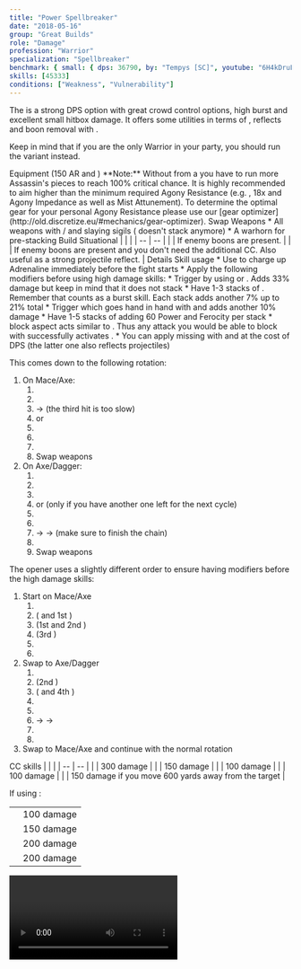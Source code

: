 ```yaml
---
title: "Power Spellbreaker"
date: "2018-05-16"
group: "Great Builds"
role: "Damage"
profession: "Warrior"
specialization: "Spellbreaker"
benchmark: { small: { dps: 36790, by: "Tempys [SC]", youtube: "6H4kDruLOeg" }}
skills: [45333]
conditions: ["Weakness", "Vulnerability"]
---
```


The <Specialization prefix="power" name="spellbreaker"/> is a strong DPS option with great crowd control options, high burst and excellent small hitbox damage. It offers some utilities in terms of <Condition name="vulnerability"/>, reflects and boon removal with <Skill id="45333"/>.

Keep in mind that if you are the only Warrior in your party, you should run the [<Specialization name="warrior" prefix="banner"/>](https://discretize.eu/builds/warrior/banner-warrior) variant instead.

<Divider>
Equipment (150 AR and <Trait id="1016" profession="ranger"/>)
</Divider>
<Grid>
<Row>
<Column>
**Note:** Without <Trait id="1016" profession="ranger"/> from a <Specialization name="druid"/> you have to run more Assassin's pieces to reach 100% critical chance. It is highly recommended to aim higher than the minimum required Agony Resistance (e.g. <Item id="70596"/>, 18x <Item id="37131"/> and Agony Impedance as well as Mist Attunement). To determine the optimal gear for your personal Agony Resistance please use our [gear optimizer](http://old.discretize.eu/#mechanics/gear-optimizer).
</Column>
</Row>

<Row>
<Column>
<Armor helmAffix="Assassin" helmId="48129" helmRune="Scholar" helmRuneId="24836" helmRuneCount="6" shouldersAffix="Assassin" shouldersId="48131" shouldersRune="Scholar" shouldersRuneId="24836" shouldersRuneCount="6" coatAffix="Berserker" coatId="48073" coatRune="Scholar" coatRuneId="24836" coatRuneCount="6" glovesAffix="Berserker" glovesId="48074" glovesRune="Scholar" glovesRuneId="24836" glovesRuneCount="6" leggingsAffix="Berserker" leggingsId="48076" leggingsRune="Scholar" leggingsRuneId="24836" leggingsRuneCount="6" bootsAffix="Berserker" bootsId="48072" bootsRune="Scholar" bootsRuneId="24836" bootsRuneCount="6"/>
</Column>

<Column>
<Weapons weapon1MainType="Mace" weapon1MainAffix="Berserker" weapon1MainId="46766" weapon1MainSigil1="Force" weapon1MainSigil1Id="24615" weapon1OffType="Axe" weapon1OffAffix="Berserker" weapon1OffId="46759" weapon1OffSigil="Impact" weapon1OffSigilId="24868" weapon2MainType="Axe" weapon2MainAffix="Berserker" weapon2MainId="46759" weapon2MainSigil1="Force" weapon2MainSigil1Id="24615" weapon2OffType="Dagger" weapon2OffAffix="Berserker" weapon2OffId="46760" weapon2OffSigil="Impact" weapon2OffSigilId="24868"/>
<Card>
<CardHeader>
Swap Weapons
</CardHeader>
<CardContent>
* All weapons with <Item id="36053" text="false"/> / <Item id="24615" text="false"/> and slaying sigils  (<Item id="36054"/> doesn't stack anymore)
* A warhorn for pre-stacking
</CardContent>
</Card>
</Column>

<Column>
<Trinkets backItemAffix="Berserker" backItemId="49384" backItemStatId="161" accessory1Affix="Berserker" accessory1Id="39232" accessory2Affix="Berserker" accessory2Id="39233" amuletAffix="Berserker" amuletId="39273" ring1Affix="Berserker" ring1Id="75669" ring2Affix="Berserker" ring2Id="76024"/>

<Consumables foodId="41569" utilityId="77569" infusionId="37131"/>
</Column>
</Row>
</Grid>

<Divider>
Build
</Divider>

<Grid>
<Column width="9">
<Traits traits1Id="4" traits1="Strength" traits1Selected="1444,2000,1437" traits2Id="51" traits2="Discipline" traits2Selected="1413,1484,1369" traits3Id="61" traits3="Spellbreaker" traits3Selected="2107,2095,2060"/>
</Column>

<Column>
<Skills utilitySkill1="14402" utilitySkill2="14516" utilitySkill3="14502" utilitySkill4="14404" utilitySkill5="14483"/>

<Card>
<CardHeader>
Situational
</CardHeader>
<CardContent>
| | |
| -- | -- |
| <Trait id="2126" size="big" text="false"/> | If enemy boons are present. |
| <Skill id="45333" size="big" text="false"/> | If enemy boons are present and you don't need the additional CC. Also useful as a strong projectile reflect. |
</CardContent>
</Card>
</Column>
</Grid>

<Divider>
Details
</Divider>

<Grid>
<Column width="10">
<Card>
<CardHeader>
Skill usage
</CardHeader>
<CardContent>
* Use <Skill id="14402"/> to charge up Adrenaline immediately before the fight starts
* Apply the following modifiers before using high damage skills:
  * Trigger <Trait id="1444"/> by using <Skill id="14502"/> or <Skill id="14516"/>. Adds 33% damage but keep in mind that it does not stack
  * Have 1-3 stacks of <Trait id="1437"/>. Remember that <Skill id="44165"/> counts as a burst skill. Each stack adds another 7% up to 21% total
  * Trigger <Trait id="2060"/> which goes hand in hand with <Trait id="1437"/> and adds another 10% damage
  * Have 1-5 stacks of <Trait id="2130"/> adding 60 Power and Ferocity per stack
* <Skill id="44165"/> block aspect acts similar to <Boon name="aegis"/>. Thus any attack you would be able to block with <Boon name="aegis"/> successfully activates <Skill id="44165"/>.
* You can apply missing <Condition name="vulnerability"/> with <Skill id="14507"/> and <Skill id="45160"/> at the cost of DPS (the latter one also reflects projectiles)

This comes down to the following rotation:

1. On Mace/Axe:
    1. <Skill id="14414"/>
    2. <Skill id="14503"/>
    3. <Skill id="14376"/> -> <Skill id="14377"/> (the third hit is too slow)
    4. <Skill id="14516"/> or <Skill id="14502"/>
    5. <Skill id="14418"/>
    6. <Skill id="14399"/>
    7. <Skill id="14414"/>
    8. Swap weapons
2. On Axe/Dagger:
    1. <Skill id="14421"/>
    2. <Skill id="44004"/>
    3. <Skill id="14398"/>
    4. <Skill id="14516"/> or <Skill id="14502"/> (only if you have another one left for the next <Skill id="14399"/> cycle)
    5. <Skill id="14353"/>
    6. <Skill id="14398"/>
    7. <Skill id="14369"/> -> <Skill id="14370"/> -> <Skill id="14371"/> (make sure to finish the chain)
    8. <Skill id="14421"/>
    9. Swap weapons

The opener uses a slightly different order to ensure having modifiers before the high damage skills:

1. Start on Mace/Axe
    1. <Skill id="14402"/>
    2. <Skill id="14516"/> (<Trait id="1444" text="false"/> and 1st <Trait id="2130" text="false"/>)
    3. <Skill id="14414"/> (1st <Trait id="1437" text="false"/> and 2nd <Trait id="2130" text="false"/>)
    4. <Skill id="14503"/> (3rd <Trait id="2130" text="false"/>)
    5. <Skill id="14418"/>
    6. <Skill id="14399"/>
2. Swap to Axe/Dagger
    1. <Skill id="14421"/>
    2. <Skill id="14353"/> (2nd <Trait id="1437" text="false"/>)
    3. <Skill id="14502"/> (<Trait id="1444" text="false"/> and 4th <Trait id="2130" text="false"/>)
    4. <Skill id="44004"/>
    5. <Skill id="14398"/>
    6. <Skill id="14369"/> -> <Skill id="14370"/> -> <Skill id="14371"/>
    7. <Skill id="14421"/>
    8. <Skill id="14398"/>
3. Swap to Mace/Axe and continue with the normal rotation
</CardContent>
</Card>
</Column>

<Column>
<Card>
<CardHeader>
CC skills
</CardHeader>
<CardContent>
| | |
| -- | -- |
| <Skill id="14516"/> | 300 damage |
| <Skill id="14502"/> | 150 damage |
| <Skill id="14503"/> | 100 damage |
| <Skill id="44165"/> | 100 damage |
| <Skill id="43532"/> | 150 damage if you move 600 yards away from the target |

If using <Skill id="14483"/>:

|                     |            |
| ------------------- | ---------- |
| <Skill id="14487"/> | 100 damage |
| <Skill id="14488"/> | 150 damage |
| <Skill id="14556"/> | 200 damage |
| <Skill id="14490"/> | 200 damage |

</CardContent>
</Card>

<Video videoId="6H4kDruLOeg" videoTitle="Small Hitbox: 36.7k DPS by Tempys [SC]"/>
</Column>
</Grid>
